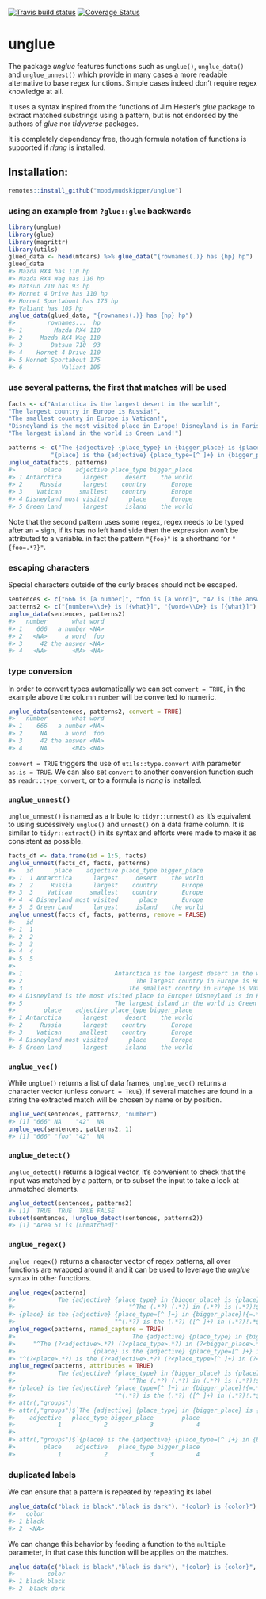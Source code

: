 
<!-- badges: start -->

[![Travis build
status](https://travis-ci.org/moodymudskipper/unglue.svg?branch=master)](https://travis-ci.org/moodymudskipper/unglue)
[![Coverage
Status](https://img.shields.io/codecov/c/github/moodymudskipper/unglue/master.svg)](https://codecov.io/github/tidyverse/glue?branch=master)

# unglue

The package *unglue* features functions such as `unglue()`,
`unglue_data()` and `unglue_unnest()` which provide in many cases a more
readable alternative to base regex functions. Simple cases indeed don’t
require regex knowledge at all.

It uses a syntax inspired from the functions of Jim Hester’s *glue*
package to extract matched substrings using a pattern, but is not
endorsed by the authors of *glue* nor *tidyverse* packages.

It is completely dependency free, though formula notation of functions
is supported if *rlang* is installed.

## Installation:

``` r
remotes::install_github("moodymudskipper/unglue")
```

### using an example from `?glue::glue` backwards

``` r
library(unglue)
library(glue)
library(magrittr)
library(utils)
glued_data <- head(mtcars) %>% glue_data("{rownames(.)} has {hp} hp")
glued_data
#> Mazda RX4 has 110 hp
#> Mazda RX4 Wag has 110 hp
#> Datsun 710 has 93 hp
#> Hornet 4 Drive has 110 hp
#> Hornet Sportabout has 175 hp
#> Valiant has 105 hp
unglue_data(glued_data, "{rownames(.)} has {hp} hp")
#>         rownames...  hp
#> 1         Mazda RX4 110
#> 2     Mazda RX4 Wag 110
#> 3        Datsun 710  93
#> 4    Hornet 4 Drive 110
#> 5 Hornet Sportabout 175
#> 6           Valiant 105
```

### use several patterns, the first that matches will be used

``` r
facts <- c("Antarctica is the largest desert in the world!",
"The largest country in Europe is Russia!",
"The smallest country in Europe is Vatican!",
"Disneyland is the most visited place in Europe! Disneyland is in Paris!",
"The largest island in the world is Green Land!")

patterns <- c("The {adjective} {place_type} in {bigger_place} is {place}!",
            "{place} is the {adjective} {place_type=[^ ]+} in {bigger_place}!{=.*}")
unglue_data(facts, patterns)
#>        place    adjective place_type bigger_place
#> 1 Antarctica      largest     desert    the world
#> 2     Russia      largest    country       Europe
#> 3    Vatican     smallest    country       Europe
#> 4 Disneyland most visited      place       Europe
#> 5 Green Land      largest     island    the world
```

Note that the second pattern uses some regex, regex needs to be typed
after an `=` sign, if its has no left hand side then the expression
won’t be attributed to a variable. in fact the pattern `"{foo}"` is a
shorthand for `"{foo=.*?}"`.

### escaping characters

Special characters outside of the curly braces should not be escaped.

``` r
sentences <- c("666 is [a number]", "foo is [a word]", "42 is [the answer]", "Area 51 is [unmatched]")
patterns2 <- c("{number=\\d+} is [{what}]", "{word=\\D+} is [{what}]")
unglue_data(sentences, patterns2)
#>   number       what word
#> 1    666   a number <NA>
#> 2   <NA>     a word  foo
#> 3     42 the answer <NA>
#> 4   <NA>       <NA> <NA>
```

### type conversion

In order to convert types automatically we can set `convert = TRUE`, in
the example above the column `number` will be converted to numeric.

``` r
unglue_data(sentences, patterns2, convert = TRUE)
#>   number       what word
#> 1    666   a number <NA>
#> 2     NA     a word  foo
#> 3     42 the answer <NA>
#> 4     NA       <NA> <NA>
```

`convert = TRUE` triggers the use of `utils::type.convert` with
parameter `as.is = TRUE`. We can also set `convert` to another
conversion function such as `readr::type_convert`, or to a formula is
*rlang* is installed.

### `unglue_unnest()`

`unglue_unnest()` is named as a tribute to `tidyr::unnest()` as it’s
equivalent to using sucessively `unglue()` and `unnest()` on a data
frame column. It is similar to `tidyr::extract()` in its syntax and
efforts were made to make it as consistent as possible.

``` r
facts_df <- data.frame(id = 1:5, facts)
unglue_unnest(facts_df, facts, patterns)
#>   id      place    adjective place_type bigger_place
#> 1  1 Antarctica      largest     desert    the world
#> 2  2     Russia      largest    country       Europe
#> 3  3    Vatican     smallest    country       Europe
#> 4  4 Disneyland most visited      place       Europe
#> 5  5 Green Land      largest     island    the world
unglue_unnest(facts_df, facts, patterns, remove = FALSE)
#>   id
#> 1  1
#> 2  2
#> 3  3
#> 4  4
#> 5  5
#>                                                                     facts
#> 1                          Antarctica is the largest desert in the world!
#> 2                                The largest country in Europe is Russia!
#> 3                              The smallest country in Europe is Vatican!
#> 4 Disneyland is the most visited place in Europe! Disneyland is in Paris!
#> 5                          The largest island in the world is Green Land!
#>        place    adjective place_type bigger_place
#> 1 Antarctica      largest     desert    the world
#> 2     Russia      largest    country       Europe
#> 3    Vatican     smallest    country       Europe
#> 4 Disneyland most visited      place       Europe
#> 5 Green Land      largest     island    the world
```

### `unglue_vec()`

While `unglue()` returns a list of data frames, `unglue_vec()` returns a
character vector (unless `convert = TRUE`), if several matches are found
in a string the extracted match will be chosen by name or by position.

``` r
unglue_vec(sentences, patterns2, "number")
#> [1] "666" NA    "42"  NA
unglue_vec(sentences, patterns2, 1)
#> [1] "666" "foo" "42"  NA
```

### `unglue_detect()`

`unglue_detect()` returns a logical vector, it’s convenient to check
that the input was matched by a pattern, or to subset the input to take
a look at unmatched elements.

``` r
unglue_detect(sentences, patterns2)
#> [1]  TRUE  TRUE  TRUE FALSE
subset(sentences, !unglue_detect(sentences, patterns2))
#> [1] "Area 51 is [unmatched]"
```

### `unglue_regex()`

`unglue_regex()` returns a character vector of regex patterns, all over
functions are wrapped around it and it can be used to leverage the
*unglue* syntax in other functions.

``` r
unglue_regex(patterns)
#>            The {adjective} {place_type} in {bigger_place} is {place}! 
#>                                "^The (.*?) (.*?) in (.*?) is (.*?)!$" 
#> {place} is the {adjective} {place_type=[^ ]+} in {bigger_place}!{=.*} 
#>                            "^(.*?) is the (.*?) ([^ ]+) in (.*?)!.*$"
unglue_regex(patterns, named_capture = TRUE)
#>                                 The {adjective} {place_type} in {bigger_place} is {place}! 
#>     "^The (?<adjective>.*?) (?<place_type>.*?) in (?<bigger_place>.*?) is (?<place>.*?)!$" 
#>                      {place} is the {adjective} {place_type=[^ ]+} in {bigger_place}!{=.*} 
#> "^(?<place>.*?) is the (?<adjective>.*?) (?<place_type>[^ ]+) in (?<bigger_place>.*?)!.*$"
unglue_regex(patterns, attributes = TRUE)
#>            The {adjective} {place_type} in {bigger_place} is {place}! 
#>                                "^The (.*?) (.*?) in (.*?) is (.*?)!$" 
#> {place} is the {adjective} {place_type=[^ ]+} in {bigger_place}!{=.*} 
#>                            "^(.*?) is the (.*?) ([^ ]+) in (.*?)!.*$" 
#> attr(,"groups")
#> attr(,"groups")$`The {adjective} {place_type} in {bigger_place} is {place}!`
#>    adjective   place_type bigger_place        place 
#>            1            2            3            4 
#> 
#> attr(,"groups")$`{place} is the {adjective} {place_type=[^ ]+} in {bigger_place}!{=.*}`
#>        place    adjective   place_type bigger_place 
#>            1            2            3            4
```

### duplicated labels

We can ensure that a pattern is repeated by repeating its label

``` r
unglue_data(c("black is black","black is dark"), "{color} is {color}")
#>   color
#> 1 black
#> 2  <NA>
```

We can change this behavior by feeding a function to the `multiple`
parameter, in that case this function will be applies on the matches.

``` r
unglue_data(c("black is black","black is dark"), "{color} is {color}", multiple = paste)
#>         color
#> 1 black black
#> 2  black dark
```
